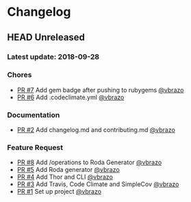 # Changelog

## HEAD Unreleased
### Latest update: 2018-09-28

### Chores
- [PR #7](https://github.com/napice/ruby_api_generators/pull/7) Add gem badge after pushing to rubygems [@vbrazo](https://github.com/vbrazo)
- [PR #6](https://github.com/napice/ruby_api_generators/pull/6) Add .codeclimate.yml [@vbrazo](https://github.com/vbrazo)

### Documentation
- [PR #2](https://github.com/napice/ruby_api_generators/pull/2) Add changelog.md and contributing.md [@vbrazo](https://github.com/vbrazo)

### Feature Request
- [PR #8](https://github.com/napice/ruby_api_generators/pull/8) Add /operations to Roda Generator [@vbrazo](https://github.com/vbrazo)
- [PR #5](https://github.com/napice/ruby_api_generators/pull/5) Add Roda generator [@vbrazo](https://github.com/vbrazo)
- [PR #4](https://github.com/napice/ruby_api_generators/pull/4) Add Thor and CLI [@vbrazo](https://github.com/vbrazo)
- [PR #3](https://github.com/napice/ruby_api_generators/pull/3) Add Travis, Code Climate and SimpleCov [@vbrazo](https://github.com/vbrazo)
- [PR #1](https://github.com/napice/ruby_api_generators/pull/1) Set up project [@vbrazo](https://github.com/vbrazo)

